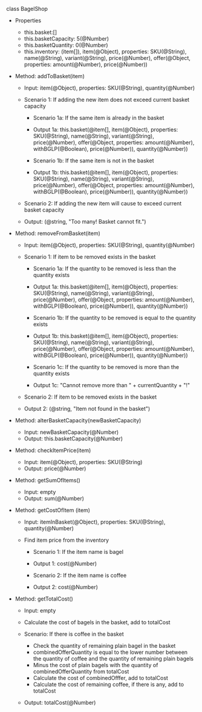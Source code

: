 class BagelShop
- Properties
  - this.basket:[]
  - this.basketCapacity: 5(@Number)
  - this.basketQuantity: 0(@Number)
  - this.inventory: (item[]), item(@Object), properties: SKU(@String), name(@String), variant(@String), price(@Number), offer(@Object, properties: amount(@Number), price(@Number))


- Method: addToBasket(item)
  - Input: item(@Object), properties: SKU(@String), quantity(@Number)
  - Scenario 1: If adding the new item does not exceed current basket capacity
    - Scenario 1a: If the same item is already in the basket
    - Output 1a: this.basket(@item[], item(@Object), properties: SKU(@String), name(@String), variant(@String), price(@Number), offer(@Object, properties: amount(@Number), withBGLP(@Boolean), price(@Number)), quantity(@Number))
  
    - Scenario 1b: If the same item is not in the basket
    - Output 1b: this.basket(@item[], item(@Object), properties: SKU(@String), name(@String), variant(@String), price(@Number), offer(@Object, properties: amount(@Number), withBGLP(@Boolean), price(@Number)), quantity(@Number))
  
  - Scenario 2: If adding the new item will cause to exceed current basket capacity
  - Output: (@string, "Too many! Basket cannot fit.")



- Method: removeFromBasket(item)
  - Input: item(@Object), properties: SKU(@String), quantity(@Number)
  - Scenario 1: If item to be removed exists in the basket
    - Scenario 1a: If the quantity to be removed is less than the quantity exists
    - Output 1a: this.basket(@item[], item(@Object), properties: SKU(@String), name(@String), variant(@String), price(@Number), offer(@Object, properties: amount(@Number), withBGLP(@Boolean), price(@Number)), quantity(@Number))

    - Scenario 1b: If the quantity to be removed is equal to the quantity exists
    - Output 1b: this.basket(@item[], item(@Object), properties: SKU(@String), name(@String), variant(@String), price(@Number), offer(@Object, properties: amount(@Number), withBGLP(@Boolean), price(@Number)), quantity(@Number))
  
    - Scenario 1c: If the quantity to be removed is more than the quantity exists
    - Output 1c: "Cannot remove more than " + currentQuantity + "!"

  - Scenario 2: If item to be removed exists in the basket
  - Output 2: (@string, "Item not found in the basket")



- Method: alterBasketCapacity(newBasketCapacity)
  - Input: newBasketCapacity(@Number)
  - Output: this.basketCapacity(@Number)



- Method: checkItemPrice(item)
  - Input: item(@Object), properties: SKU(@String)
  - Output: price(@Number)



- Method: getSumOfItems()
  - Input: empty
  - Output: sum(@Number)



- Method: getCostOfItem (item)
  - Input: itemInBasket(@Object), properties: SKU(@String), quantity(@Number)
  - Find item price from the inventory

    - Scenario 1: If the item name is bagel
    - Output 1: cost(@Number)
    
    - Scenario 2: If the item name is coffee
    - Output 2: cost(@Number)



- Method: getTotalCost()
  - Input: empty
  - Calculate the cost of bagels in the basket, add to totalCost

  - Scenario: If there is coffee in the basket

    - Check the quantity of remaining plain bagel in the basket
    - combinedOfferQuantity is equal to the lower number between the quantity of coffee and the quantity of remaining plain bagels
    - Minus the cost of plain bagels with the quantity of combinedOfferQuantity from totalCost
    - Calculate the cost of combinedOfffer, add to totalCost
    - Calculate the cost of remaining coffee, if there is any, add to totalCost

  - Output: totalCost(@Number)
